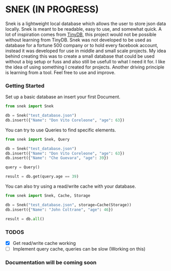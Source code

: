 # SNEK (IN PROGRESS)

Snek is a lightweight local database which allows the user to store json data locally. Snek is meant to be readable, easy to use, and somewhat quick. A lot of inspiration comes from [TinyDB](https://github.com/msiemens/tinydb), this project would not be possible without learning from TinyDB. Snek was not developed to be used as database for a fortune 500 company or to hold every facebook account, instead it was developed for use in middle and small scale projects. My idea behind creating this was to create a small database that could be used without a big setup or fuss and also still be usefull to what I need it for. I like the idea of using something I created for projects. Another driving principle is learning from a tool. Feel free to use and improve.

### Getting Started

Set up a basic database an insert your first Document.

```python
from snek import Snek

db = Snek("test_database.json")
db.insert({"Name": "Don Vito Coreleone", "age": 63})
```

You can try to use Queries to find specific elements.

```python
from snek import Snek, Query

db = Snek("test_database.json")
db.insert({"Name": "Don Vito Coreleone", "age": 63})
db.insert({"Name": "Che Guevara", "age": 39})

query = Query()

result = db.get(query.age == 39)
```

You can also try using a read/write cache with your database. 

```python
from snek import Snek, Cache, Storage

db = Snek("test_database.json", storage=Cache(Storage))
db.insert({"Name": "John Coltrane", "age": 46})

result = db.all()
```



### TODOS

* [x] Get read/write cache working
* [ ] Implement query cache, queries can be slow (Working on this)

### Documentation will be coming soon
